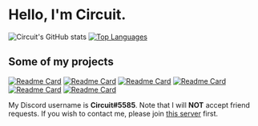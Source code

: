 # Hello, I'm Circuit.
![Circuit's GitHub stats](https://github-readme-stats-one-bice.vercel.app/api?username=CircuitSacul&theme=dracula&show_icons=true&include_all_commits=true&count_private=true&role=OWNER,ORGANIZATION_MEMBER,COLLABORATOR)
[![Top Languages](https://github-readme-stats.vercel.app/api/top-langs/?username=CircuitSacul&show_icons=true&theme=dracula)](https://github.com/anuraghazra/github-readme-stats)

## Some of my projects
[![Readme Card](https://github-readme-stats.vercel.app/api/pin/?username=CircuitSacul&repo=mCoding-bot&theme=dracula)](https://github.com/CircuitSacul/mCoding-bot)
[![Readme Card](https://github-readme-stats.vercel.app/api/pin/?username=CircuitsBots&repo=Starboard-2&theme=dracula)](https://github.com/CircuitsBots/Starboard-2)
[![Readme Card](https://github-readme-stats.vercel.app/api/pin/?username=CircuitsBots&repo=discord-ext-wizards&theme=dracula)](https://github.com/CircuitsBots/discord-ext-wizards)
[![Readme Card](https://github-readme-stats.vercel.app/api/pin/?username=CircuitsBots&repo=discord-ext-prettyhelp&theme=dracula)](https://github.com/CircuitsBots/discord-ext-wizards)
[![Readme Card](https://github-readme-stats.vercel.app/api/pin/?username=CircuitsBots&repo=discord-i18n&theme=dracula)](https://github.com/CircuitsBots/discord-i18n)
[![Readme Card](https://github-readme-stats.vercel.app/api/pin/?username=CircuitsBots&repo=asyncpg-discordpy&theme=dracula)](https://github.com/CircuitsBots/asyncpg-discordpy)

My Discord username is **Circuit#5585**. Note that I will **NOT** accept friend requests. If you wish to contact me, please join [this server](https://discord.gg/dGAzZDaTS9) first.
